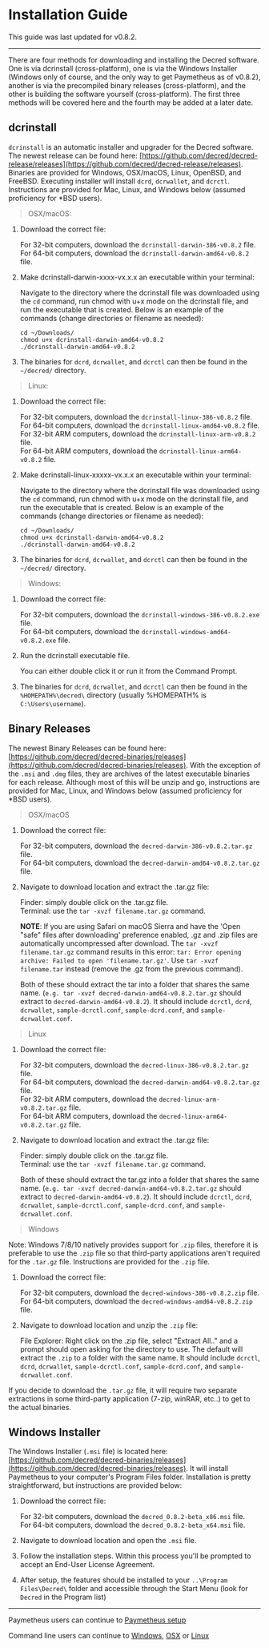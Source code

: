 # Installation Guide

This guide was last updated for v0.8.2.

---

There are four methods for downloading and installing the Decred software. One is via dcrinstall (cross-platform), one is via the Windows Installer (Windows only of course, and the only way to get Paymetheus as of v0.8.2), another is via the precompiled binary releases (cross-platform), and the other is building the software yourself (cross-platform). The first three methods will be covered here and the fourth may be added at a later date.

## **dcrinstall**

`dcrinstall` is an automatic installer and upgrader for the Decred software. The newest release can be found here: [https://github.com/decred/decred-release/releases](https://github.com/decred/decred-release/releases). Binaries are provided for Windows, OSX/macOS, Linux, OpenBSD, and FreeBSD. Executing installer will install `dcrd`, `dcrwallet`, and `dcrctl`. Instructions are provided for Mac, Linux, and Windows below (assumed proficiency for *BSD users).

> OSX/macOS:

1. Download the correct file:

    For 32-bit computers, download the `dcrinstall-darwin-386-v0.8.2` file. <br />
    For 64-bit computers, download the `dcrinstall-darwin-amd64-v0.8.2` file.

2. Make dcrinstall-darwin-xxxx-vx.x.x an executable within your terminal:

    Navigate to the directory where the dcrinstall file was downloaded using the `cd` command, run chmod with u+x mode on the dcrinstall file, and run the executable that is created. Below is an example of the commands (change directories or filename as needed):
    
    `cd ~/Downloads/` <br />
    `chmod u+x dcrinstall-darwin-amd64-v0.8.2` <br />
    `./dcrinstall-darwin-amd64-v0.8.2`
    
3. The binaries for `dcrd`, `dcrwallet`, and `dcrctl` can then be found in the `~/decred/` directory.

> Linux:

1. Download the correct file:

    For 32-bit computers, download the `dcrinstall-linux-386-v0.8.2` file. <br />
    For 64-bit computers, download the `dcrinstall-linux-amd64-v0.8.2` file. <br />
    For 32-bit ARM computers, download the `dcrinstall-linux-arm-v0.8.2` file. <br />
    For 64-bit ARM computers, download the `dcrinstall-linux-arm64-v0.8.2` file.

2. Make dcrinstall-linux-xxxxx-vx.x.x an executable within your terminal:

    Navigate to the directory where the dcrinstall file was downloaded using the `cd` command, run chmod with u+x mode on the dcrinstall file, and run the executable that is created. Below is an example of the commands (change directories or filename as needed):
    
    `cd ~/Downloads/` <br />
    `chmod u+x dcrinstall-darwin-amd64-v0.8.2` <br />
    `./dcrinstall-darwin-amd64-v0.8.2` 
    
3. The binaries for `dcrd`, `dcrwallet`, and `dcrctl` can then be found in the `~/decred/` directory.

> Windows:

1. Download the correct file:

    For 32-bit computers, download the `dcrinstall-windows-386-v0.8.2.exe` file. <br /> 
    For 64-bit computers, download the `dcrinstall-windows-amd64-v0.8.2.exe` file. <br />

2.  Run the dcrinstall executable file.

    You can either double click it or run it from the Command Prompt. 
    
3. The binaries for `dcrd`, `dcrwallet`, and `dcrctl` can then be found in the `%HOMEPATH%\decred\` directory (usually %HOMEPATH% is `C:\Users\username`).

## **Binary Releases**

The newest Binary Releases can be found here: [https://github.com/decred/decred-binaries/releases](https://github.com/decred/decred-binaries/releases). With the exception of the `.msi` and `.dmg` files, they are archives of the latest executable binaries for each release. Although most of this will be unzip and go, instructions are provided for Mac, Linux, and Windows below (assumed proficiency for *BSD users).

> OSX/macOS

1. Download the correct file:

    For 32-bit computers, download the `decred-darwin-386-v0.8.2.tar.gz` file. <br />
    For 64-bit computers, download the `decred-darwin-amd64-v0.8.2.tar.gz` file.

2. Navigate to download location and extract the .tar.gz file:

    Finder: simply double click on the .tar.gz file. <br />
    Terminal: use the `tar -xvzf filename.tar.gz` command. 

    **NOTE**: If you are using Safari on macOS Sierra and have the 'Open "safe" files after downloading' preference enabled, .gz and .zip files are automatically uncompressed after download. The `tar -xvzf filename.tar.gz` command results in this error: `tar: Error opening archive: Failed to open 'filename.tar.gz'`. Use `tar -xvzf filename.tar` instead (remove the .gz from the previous command).
    
    Both of these should extract the tar into a folder that shares the same name. (`e.g. tar -xvzf decred-darwin-amd64-v0.8.2.tar.gz` should extract to `decred-darwin-amd64-v0.8.2`). It should include `dcrctl`, `dcrd`, `dcrwallet`, `sample-dcrctl.conf`, `sample-dcrd.conf`, and `sample-dcrwallet.conf`.


> Linux

1. Download the correct file:

    For 32-bit computers, download the `decred-linux-386-v0.8.2.tar.gz` file. <br />
    For 64-bit computers, download the `decred-darwin-amd64-v0.8.2.tar.gz` file. <br />
    For 32-bit ARM computers, download the `decred-linux-arm-v0.8.2.tar.gz` file. <br />
    For 64-bit ARM computers, download the `decred-linux-arm64-v0.8.2.tar.gz` file.

2. Navigate to download location and extract the .tar.gz file:

    Finder: simply double click on the .tar.gz file. <br />
    Terminal: use the `tar -xvzf filename.tar.gz` command. 
    
    Both of these should extract the tar.gz into a folder that shares the same name. (`e.g. tar -xvzf decred-darwin-amd64-v0.8.2.tar.gz` should extract to `decred-darwin-amd64-v0.8.2`). It should include `dcrctl`, `dcrd`, `dcrwallet`, `sample-dcrctl.conf`, `sample-dcrd.conf`, and `sample-dcrwallet.conf`.

> Windows

Note: Windows 7/8/10 natively provides support for `.zip` files, therefore it is preferable to use the `.zip` file so that third-party applications aren't required for the `.tar.gz` file. Instructions are provided for the `.zip` file.

1. Download the correct file:

    For 32-bit computers, download the `decred-windows-386-v0.8.2.zip` file. <br />
    For 64-bit computers, download the `decred-windows-amd64-v0.8.2.zip` file.

2. Navigate to download location and unzip the `.zip` file:

    File Explorer: Right click on the .zip file, select "Extract All.." and a prompt should open asking for the directory to use. The default will extract the `.zip` to a folder with the same name. It should include `dcrctl`, `dcrd`, `dcrwallet`, `sample-dcrctl.conf`, `sample-dcrd.conf`, and `sample-dcrwallet.conf`.

If you decide to download the `.tar.gz` file, it will require two separate extractions in some third-party application (7-zip, winRAR, etc..) to get to the actual binaries.

## **Windows Installer** 

The Windows Installer (`.msi` file) is located here: [https://github.com/decred/decred-binaries/releases](https://github.com/decred/decred-binaries/releases). It will install Paymetheus to your computer's Program Files folder. Installation is pretty straightforward, but instructions are provided below:

1. Download the correct file:

    For 32-bit computers, download the `decred_0.8.2-beta_x86.msi` file. <br />
    For 64-bit computers, download the `decred_0.8.2-beta_x64.msi` file.

2. Navigate to download location and open the `.msi` file.

3. Follow the installation steps. Within this process you'll be prompted to accept an End-User License Agreement.

4. After setup, the features should be installed to your `..\Program Files\Decred\` folder and accessible through the Start Menu (look for `Decred` in the Program list)

-----------------------

Paymetheus users can continue to [Paymetheus setup](/getting-started/user-guides/paymetheus.md)

Command line users can continue to [Windows](/getting-started/user-guides/windows.md),
[OSX](/getting-started/user-guides/osx.md) or [Linux](/getting-started/user-guides/linux.md)
